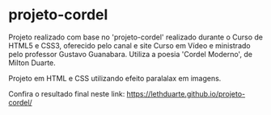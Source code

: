 # projeto-cordel

Projeto realizado com base no 'projeto-cordel' realizado durante o Curso de HTML5 e CSS3, oferecido pelo canal e site Curso em Vídeo e ministrado pelo professor Gustavo Guanabara. Utiliza a poesia 'Cordel Moderno', de Milton Duarte.

Projeto em HTML e CSS utilizando efeito paralalax em imagens.

Confira o resultado final neste link: <https://lethduarte.github.io/projeto-cordel/>